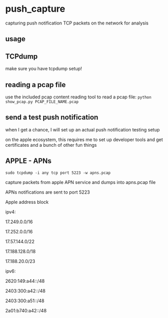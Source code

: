 # push_capture
capturing push notification TCP packets on the network for analysis

## usage

## TCPdump

make sure you have tcpdump setup!

## reading a pcap file

use the included pcap content reading tool to read a pcap file:
`python show_pcap.py PCAP_FILE_NAME.pcap`

## send a test push notification 

when I get a chance, I will set up an actual push notification testing setup

on the apple ecosystem, this requires me to set up developer tools and get certificates and a bunch of other fun things

## APPLE - APNs

`sudo tcpdump -i any tcp port 5223 -w apns.pcap`

capture packets from apple APN service and dumps into apns.pcap file

APNs notifications are sent to port 5223

Apple address block

ipv4:

17.249.0.0/16

17.252.0.0/16

17.57.144.0/22

17.188.128.0/18

17.188.20.0/23

ipv6:

2620:149:a44::/48

2403:300:a42::/48

2403:300:a51::/48

2a01:b740:a42::/48